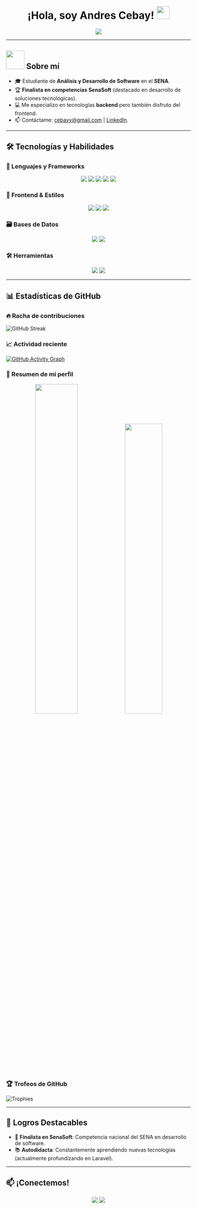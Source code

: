 <h1 align="center">¡Hola, soy Andres Cebay! <img src="https://media.giphy.com/media/hvRJCLFzcasrR4ia7z/giphy.gif" width="35"></h1>
<p align="center">
  <a href="https://github.com/DenverCoder1/readme-typing-svg"><img src="https://readme-typing-svg.herokuapp.com?font=Time+New+Roman&color=%23C8BE25&size=25&center=true&vCenter=true&width=600&height=100&lines=Análisis+y+Desarrollo+de+Software;Finalista+en+SenaSoft;Apasionado+por+el+desarrollo+backend"></a>
</p>

---

## <picture><img src="https://github.com/7oSkaaa/7oSkaaa/blob/main/Images/about_me.gif?raw=true" width=50px></picture> Sobre mí

- 🎓 Estudiante de **Análisis y Desarrollo de Software** en el **SENA**.
- 🏆 **Finalista en competencias SenaSoft** (destacado en desarrollo de soluciones tecnológicas).
- 💻 Me especializo en tecnologías **backend** pero también disfruto del frontend.
- 📫 Contáctame: [cebayy@gmail.com](mailto:cebayy@gmail.com) | [LinkedIn](https://www.linkedin.com/in/andres-cebay-7a4106303/).

---

## 🛠️ Tecnologías y Habilidades

### 🔧 Lenguajes y Frameworks
<p align="center">
  <img src="https://img.shields.io/badge/PHP-777BB4?style=for-the-badge&logo=php&logoColor=white">
  <img src="https://img.shields.io/badge/Laravel-FF2D20?style=for-the-badge&logo=laravel&logoColor=white">
  <img src="https://img.shields.io/badge/Python-3776AB?style=for-the-badge&logo=python&logoColor=white">
  <img src="https://img.shields.io/badge/Java-ED8B00?style=for-the-badge&logo=openjdk&logoColor=white">
  <img src="https://img.shields.io/badge/JavaScript-F7DF1E?style=for-the-badge&logo=javascript&logoColor=black">
</p>

### 🎨 Frontend & Estilos
<p align="center">
  <img src="https://img.shields.io/badge/HTML5-E34F26?style=for-the-badge&logo=html5&logoColor=white">
  <img src="https://img.shields.io/badge/CSS3-1572B6?style=for-the-badge&logo=css3&logoColor=white">
  <img src="https://img.shields.io/badge/Tailwind_CSS-38B2AC?style=for-the-badge&logo=tailwind-css&logoColor=white">
</p>

### 🗃️ Bases de Datos
<p align="center">
  <img src="https://img.shields.io/badge/MySQL-005C84?style=for-the-badge&logo=mysql&logoColor=white">
  <img src="https://img.shields.io/badge/SQL-07405E?style=for-the-badge&logo=sqlite&logoColor=white">
</p>

### 🛠️ Herramientas
<p align="center">
  <img src="https://img.shields.io/badge/Git-E44C30?style=for-the-badge&logo=git&logoColor=white">
  <img src="https://img.shields.io/badge/VS_Code-007ACC?style=for-the-badge&logo=visual-studio-code&logoColor=white">
</p>

---

## 📊 Estadísticas de GitHub

### 🔥 Racha de contribuciones
![GitHub Streak](https://streak-stats.demolab.com?user=AndresCebay&theme=tokyonight&hide_border=true)

### 📈 Actividad reciente
[![GitHub Activity Graph](https://github-readme-activity-graph.vercel.app/graph?username=AndresCebay&theme=github-dark&hide_border=true)](https://github.com/AndresCebay)

### 📌 Resumen de mi perfil
<p align="center">
  <img src="https://github-readme-stats.vercel.app/api?username=AndresCebay&show_icons=true&theme=tokyonight&hide_border=true&include_all_commits=true" width="48%">
  <img src="https://github-readme-stats.vercel.app/api/top-langs/?username=AndresCebay&layout=compact&theme=tokyonight&hide_border=true&langs_count=6" width="45%">
</p>

### 🏆 Trofeos de GitHub
![Trophies](https://github-profile-trophy.vercel.app/?username=AndresCebay&theme=onedark&no-frame=true&column=4)

---

## 🌟 Logros Destacables
- 🏅 **Finalista en SenaSoft**: Competencia nacional del SENA en desarrollo de software.
- 📚 **Autodidacta**: Constantemente aprendiendo nuevas tecnologías (actualmente profundizando en Laravel).

---

## 📫 ¡Conectemos!
<p align="center">
  <a href="mailto:cebayy@gmail.com"><img src="https://img.shields.io/badge/Gmail-D14836?style=for-the-badge&logo=gmail&logoColor=white"></a>
  <a href="https://www.linkedin.com/in/andres-cebay-7a4106303/"><img src="https://img.shields.io/badge/LinkedIn-0077B5?style=for-the-badge&logo=linkedin&logoColor=white"></a>
</p>
